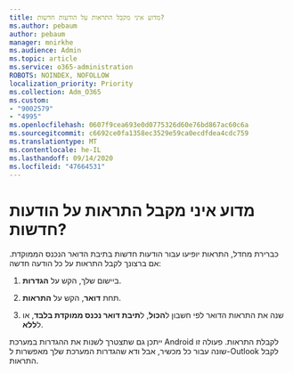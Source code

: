 ```yaml
---
title: מדוע איני מקבל התראות על הודעות חדשות?
ms.author: pebaum
author: pebaum
manager: mnirkhe
ms.audience: Admin
ms.topic: article
ms.service: o365-administration
ROBOTS: NOINDEX, NOFOLLOW
localization_priority: Priority
ms.collection: Adm_O365
ms.custom:
- "9002579"
- "4995"
ms.openlocfilehash: 0607f9cea693e0d0775326d60e76bd867ac60c6a
ms.sourcegitcommit: c6692ce0fa1358ec3529e59ca0ecdfdea4cdc759
ms.translationtype: MT
ms.contentlocale: he-IL
ms.lasthandoff: 09/14/2020
ms.locfileid: "47664531"
---
```

# <a name="why-dont-i-get-new-message-notifications"></a>מדוע איני מקבל התראות על הודעות חדשות?

כברירת מחדל, התראות יופיעו עבור הודעות חדשות בתיבת הדואר הנכנס הממוקדת. אם ברצונך לקבל התראות על כל הודעה חדשה:

1. ביישום שלך, הקש על **הגדרות**.

2. תחת **דואר**, הקש על **התראות**.

3. שנה את התראות הדואר לפי חשבון ל**הכול**, ל**תיבת דואר נכנס ממוקדת בלבד**, או ל**ללא**.

ייתכן גם שתצטרך לשנות את ההגדרות במערכת Android לקבלת התראות. פעולה זו שונה עבור כל מכשיר, אבל ודא שהגדרות המערכת שלך מאפשרות ל-Outlook לקבל התראות.
